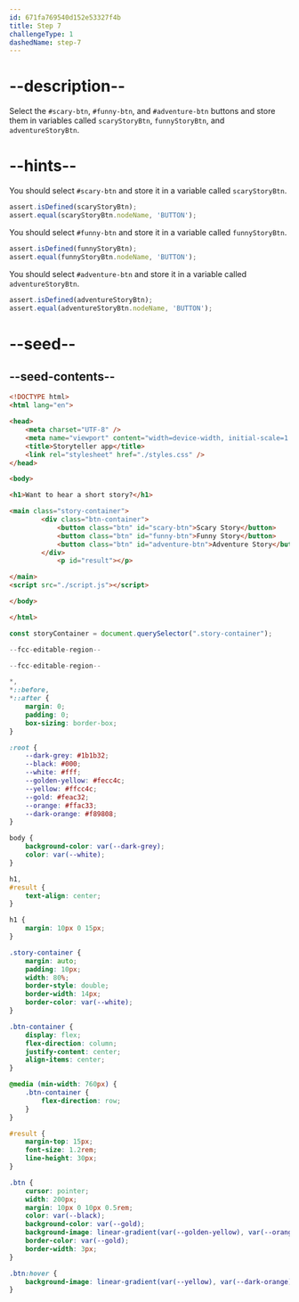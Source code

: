 ```yaml
---
id: 671fa769540d152e53327f4b
title: Step 7
challengeType: 1
dashedName: step-7
---
```


# --description--

Select the `#scary-btn`, `#funny-btn`, and `#adventure-btn` buttons and store them in variables called `scaryStoryBtn`, `funnyStoryBtn`, and `adventureStoryBtn`.

# --hints--

You should select `#scary-btn` and store it in a variable called `scaryStoryBtn`.

```js
assert.isDefined(scaryStoryBtn);
assert.equal(scaryStoryBtn.nodeName, 'BUTTON');
```

You should select `#funny-btn` and store it in a variable called `funnyStoryBtn`.

```js
assert.isDefined(funnyStoryBtn);
assert.equal(funnyStoryBtn.nodeName, 'BUTTON');
```

You should select `#adventure-btn` and store it in a variable called `adventureStoryBtn`.

```js
assert.isDefined(adventureStoryBtn);
assert.equal(adventureStoryBtn.nodeName, 'BUTTON');
```

# --seed--

## --seed-contents--

```html
<!DOCTYPE html>
<html lang="en">

<head>
    <meta charset="UTF-8" />
    <meta name="viewport" content="width=device-width, initial-scale=1.0" />
    <title>Storyteller app</title>
    <link rel="stylesheet" href="./styles.css" />
</head>

<body>

<h1>Want to hear a short story?</h1>

<main class="story-container">
        <div class="btn-container">
            <button class="btn" id="scary-btn">Scary Story</button>
            <button class="btn" id="funny-btn">Funny Story</button>
            <button class="btn" id="adventure-btn">Adventure Story</button>
        </div>
    		<p id="result"></p>

</main>
<script src="./script.js"></script>

</body>

</html>
```

```js
const storyContainer = document.querySelector(".story-container");

--fcc-editable-region--

--fcc-editable-region--
```

```css
*,
*::before,
*::after {
    margin: 0;
    padding: 0;
    box-sizing: border-box;
}

:root {
    --dark-grey: #1b1b32;
    --black: #000;
    --white: #fff;
    --golden-yellow: #fecc4c;
    --yellow: #ffcc4c;
    --gold: #feac32;
    --orange: #ffac33;
    --dark-orange: #f89808;
}

body {
    background-color: var(--dark-grey);
    color: var(--white);
}

h1,
#result {
    text-align: center;
}

h1 {
    margin: 10px 0 15px;
}

.story-container {
    margin: auto;
    padding: 10px;
    width: 80%;
    border-style: double;
    border-width: 14px;
    border-color: var(--white);
}

.btn-container {
    display: flex;
    flex-direction: column;
    justify-content: center;
    align-items: center;
}

@media (min-width: 760px) {
    .btn-container {
        flex-direction: row;
    }
}

#result {
    margin-top: 15px;
    font-size: 1.2rem;
    line-height: 30px;
}

.btn {
    cursor: pointer;
    width: 200px;
    margin: 10px 0 10px 0.5rem;
    color: var(--black);
    background-color: var(--gold);
    background-image: linear-gradient(var(--golden-yellow), var(--orange));
    border-color: var(--gold);
    border-width: 3px;
}

.btn:hover {
    background-image: linear-gradient(var(--yellow), var(--dark-orange));
}
```
